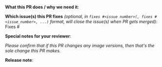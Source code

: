 <!--  Thanks for sending a pull request!  Here are some tips for you:
1. If this is your first time, read our contributor guidelines https://git.k8s.io/community/contributors/guide/pull-requests.md#the-pull-request-submit-process and developer guide https://git.k8s.io/community/contributors/devel/development.md#development-guide
2. If you want *faster* PR reviews, read how: https://git.k8s.io/community/contributors/guide/pull-requests.md#best-practices-for-faster-reviews
3. Follow the instructions for writing a release note: https://git.k8s.io/community/contributors/guide/release-notes.md
4. If the PR is unfinished, see how to mark it: https://git.k8s.io/community/contributors/guide/pull-requests.md#marking-unfinished-pull-requests
5. If this PR changes image versions, please title this PR "Bump <image name> from x.x.x to y.y.y."
-->

**What this PR does / why we need it**:

**Which issue(s) this PR fixes** *(optional, in `fixes #<issue number>(, fixes #<issue_number>, ...)` format, will close the issue(s) when PR gets merged)*:
Fixes #

**Special notes for your reviewer**:

_Please confirm that if this PR changes any image versions, then that's the sole change this PR makes._

**Release note**:
<!--  Write your release note:
1. Enter your extended release note in the below block. If the PR requires additional action from users switching to the new release, include the string "action required".
2. If no release note is required, just write "NONE".
-->
```release-note

```